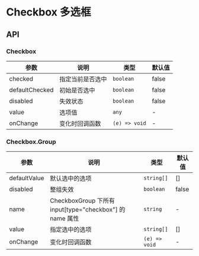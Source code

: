 # Checkbox 多选框

<code src="./demos/index.tsx"></code>

## API

### Checkbox

| 参数           | 说明             | 类型          | 默认值 |
| -------------- | ---------------- | ------------- | ------ |
| checked        | 指定当前是否选中 | `boolean`     | false  |
| defaultChecked | 初始是否选中     | `boolean`     | false  |
| disabled       | 失效状态         | `boolean`     | false  |
| value          | 选项值           | `any`         | -      |
| onChange       | 变化时回调函数   | `(e) => void` | -      |

### Checkbox.Group

| 参数         | 说明                                                     | 类型          | 默认值 |
| ------------ | -------------------------------------------------------- | ------------- | ------ |
| defaultValue | 默认选中的选项                                           | `string[]`    | []     |
| disabled     | 整组失效                                                 | `boolean`     | false  |
| name         | CheckboxGroup 下所有 input[type="checkbox"] 的 name 属性 | `string`      | -      |
| value        | 指定选中的选项                                           | `string[]`    | []     |
| onChange     | 变化时回调函数                                           | `(e) => void` | -      |
